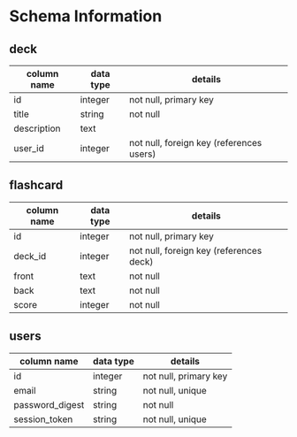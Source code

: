 # Schema Information


## deck
column name | data type | details
------------|-----------|-----------------------
id          | integer   | not null, primary key
title       | string    | not null
description | text      | 
user_id     | integer   | not null, foreign key (references users)

## flashcard
column name | data type | details
------------|-----------|-----------------------
id          | integer   | not null, primary key
deck_id     | integer   | not null, foreign key (references deck)
front       | text      | not null
back        | text      | not null
score       | integer   | not null



## users
column name     | data type | details
----------------|-----------|-----------------------
id              | integer   | not null, primary key
email           | string    | not null, unique
password_digest | string    | not null
session_token   | string    | not null, unique




